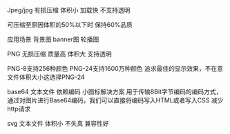 Jpeg/jpg
有损压缩 体积小 加载快 不支持透明

可压缩至原因体积的50%以下时 保持60%品质

应用场景 背景图 banner图 轮播图

PNG
无损压缩 质量高 体积大 支持透明

PNG-8支持256种颜色 PNG-24支持1600万种颜色
追求最佳的显示效果，不在意文件体积大小这选择PNG-24

base64 文本文件 依赖编码 小图标解决方案
用于传输8Bit字节编码的编码方式，通过对图片进行Base64编码，我们可以直接将编码写入HTML或者写入CSS
减少http请求

svg 文本文件 体积小 不失真 兼容性好